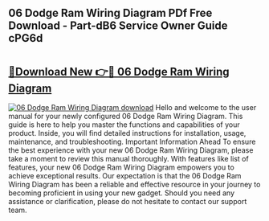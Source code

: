## 06 Dodge Ram Wiring Diagram PDf Free Download - Part-dB6 Service Owner Guide cPG6d

# <h2><a href="http://dfsrm4b.blite.top/?on=06+Dodge+Ram+Wiring+Diagram">🔗Download New 👉🔴 06 Dodge Ram Wiring Diagram</a></h2>

[![06 Dodge Ram Wiring Diagram download](https://i.imgur.com/lujVjoI.png)](http://dfsrm4b.blite.top/?on=06+Dodge+Ram+Wiring+Diagram)
Hello and welcome to the user manual for your newly configured 06 Dodge Ram Wiring Diagram. This guide is here to help you master the functions and capabilities of your product. Inside, you will find detailed instructions for installation, usage, maintenance, and troubleshooting. Important Information Ahead To ensure the best experience with your new 06 Dodge Ram Wiring Diagram, please take a moment to review this manual thoroughly. With features like list of features, your new 06 Dodge Ram Wiring Diagram empowers you to achieve exceptional results. Our expectation is that the 06 Dodge Ram Wiring Diagram has been a reliable and effective resource in your journey to becoming proficient in using your new gadget. Should you need any assistance or clarification, please do not hesitate to contact our support team.
